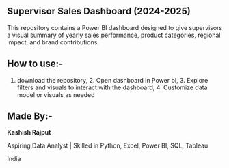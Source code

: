 ## Supervisor Sales Dashboard (2024-2025)
This repository contains a Power BI dashboard designed to give supervisors a visual summary of yearly sales performance, product categories, regional impact, and brand contributions.

## How to use:- 
1. download the repository, 2. Open dashboard in Power bi, 3. Explore filters and visuals to interact with the dashboard, 4. Customize data model or visuals as needed

## Made By:- 
**Kashish Rajput**

Aspiring Data Analyst | Skilled in Python, Excel, Power BI, SQL, Tableau

India
